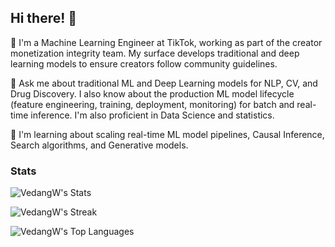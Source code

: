 ## Hi there! 👋

<!--
**VedangW/VedangW** is a ✨ _special_ ✨ repository because its `README.md` (this file) appears on your GitHub profile.

Here are some ideas to get you started:

- 🔭 I’m currently working on ...
- 🌱 I’m currently learning ...
- 👯 I’m looking to collaborate on ...
- 🤔 I’m looking for help with ...
- 💬 Ask me about ...
- 📫 How to reach me: ...
- 😄 Pronouns: ...
- ⚡ Fun fact: ...
-->

🔭 I'm a Machine Learning Engineer at TikTok, working as part of the creator monetization integrity team. My surface develops traditional and deep learning models to ensure creators follow community guidelines.

💬 Ask me about traditional ML and Deep Learning models for NLP, CV, and Drug Discovery. I also know about the production ML model lifecycle (feature engineering, training, deployment, monitoring) for batch and real-time inference. I'm also proficient in Data Science and statistics.

🌱 I'm learning about scaling real-time ML model pipelines, Causal Inference, Search algorithms, and Generative models.

### Stats

![VedangW's Stats](https://github-readme-stats.vercel.app/api?username=VedangW&theme=transparent&show_icons=true&count_private=true&rank_icon=github)

![VedangW's Streak](https://github-readme-streak-stats.herokuapp.com/?user=VedangW&theme=transparent&count_private=true)

![VedangW's Top Languages](https://github-readme-stats.vercel.app/api/top-langs/?username=VedangW&theme=transparent&show_icons=true&layout=compact&count_private=true)
